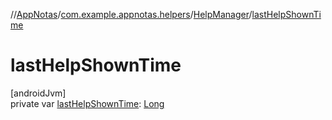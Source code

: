 //[AppNotas](../../../index.md)/[com.example.appnotas.helpers](../index.md)/[HelpManager](index.md)/[lastHelpShownTime](last-help-shown-time.md)

# lastHelpShownTime

[androidJvm]\
private var [lastHelpShownTime](last-help-shown-time.md): [Long](https://kotlinlang.org/api/latest/jvm/stdlib/kotlin-stdlib/kotlin/-long/index.html)
